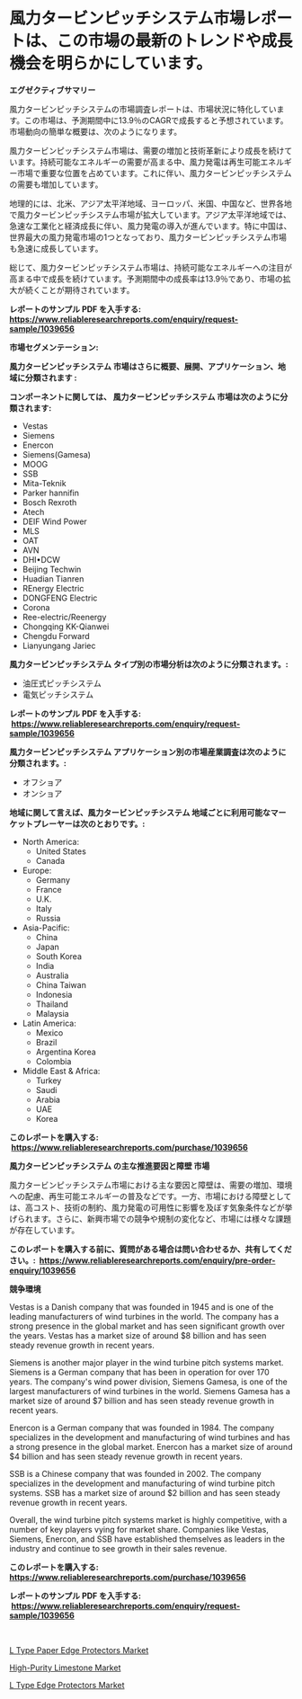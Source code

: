 <p><h1>風力タービンピッチシステム市場レポートは、この市場の最新のトレンドや成長機会を明らかにしています。</h1></p><p><strong>エグゼクティブサマリー</strong></p>
<p><p>風力タービンピッチシステムの市場調査レポートは、市場状況に特化しています。この市場は、予測期間中に13.9％のCAGRで成長すると予想されています。市場動向の簡単な概要は、次のようになります。</p><p>風力タービンピッチシステム市場は、需要の増加と技術革新により成長を続けています。持続可能なエネルギーの需要が高まる中、風力発電は再生可能エネルギー市場で重要な位置を占めています。これに伴い、風力タービンピッチシステムの需要も増加しています。</p><p>地理的には、北米、アジア太平洋地域、ヨーロッパ、米国、中国など、世界各地で風力タービンピッチシステム市場が拡大しています。アジア太平洋地域では、急速な工業化と経済成長に伴い、風力発電の導入が進んでいます。特に中国は、世界最大の風力発電市場の1つとなっており、風力タービンピッチシステム市場も急速に成長しています。</p><p>総じて、風力タービンピッチシステム市場は、持続可能なエネルギーへの注目が高まる中で成長を続けています。予測期間中の成長率は13.9％であり、市場の拡大が続くことが期待されています。</p></p>
<p><strong>レポートのサンプル PDF を入手する: <a href="https://www.reliableresearchreports.com/enquiry/request-sample/1039656">https://www.reliableresearchreports.com/enquiry/request-sample/1039656</a></strong></p>
<p><strong>市場セグメンテーション:</strong></p>
<p><strong> 風力タービンピッチシステム 市場はさらに概要、展開、アプリケーション、地域に分類されます :</strong></p>
<p><strong>コンポーネントに関しては、 風力タービンピッチシステム 市場は次のように分類されます: &nbsp;</strong></p>
<p><ul><li>Vestas</li><li>Siemens</li><li>Enercon</li><li>Siemens(Gamesa)</li><li>MOOG</li><li>SSB</li><li>Mita-Teknik</li><li>Parker hannifin</li><li>Bosch Rexroth</li><li>Atech</li><li>DEIF Wind Power</li><li>MLS</li><li>OAT</li><li>AVN</li><li>DHI•DCW</li><li>Beijing Techwin</li><li>Huadian Tianren</li><li>REnergy Electric</li><li>DONGFENG Electric</li><li>Corona</li><li>Ree-electric/Reenergy</li><li>Chongqing KK-Qianwei</li><li>Chengdu Forward</li><li>Lianyungang Jariec</li></ul></p>
<p><strong> 風力タービンピッチシステム タイプ別の市場分析は次のように分類されます。:</strong></p>
<p><ul><li>油圧式ピッチシステム</li><li>電気ピッチシステム</li></ul></p>
<p><strong>レポートのサンプル PDF を入手する: &nbsp;<a href="https://www.reliableresearchreports.com/enquiry/request-sample/1039656">https://www.reliableresearchreports.com/enquiry/request-sample/1039656</a></strong></p>
<p><strong> 風力タービンピッチシステム アプリケーション別の市場産業調査は次のように分類されます。:</strong></p>
<p><ul><li>オフショア</li><li>オンショア</li></ul></p>
<p><strong>地域に関して言えば、風力タービンピッチシステム 地域ごとに利用可能なマーケットプレーヤーは次のとおりです。:</strong></p>
<p><ul>
    <li>
        North America:
        <ul>
            <li>United States</li>
            <li>Canada</li>
        </ul>
    </li>
    <li>
        Europe:
        <ul>
            <li>Germany</li>
            <li>France</li>
            <li>U.K.</li>
            <li>Italy</li>
            <li>Russia</li>
        </ul>
    </li>
    <li>
        Asia-Pacific:
        <ul>
            <li>China</li>
            <li>Japan</li>
            <li>South Korea</li>
            <li>India</li>
            <li>Australia</li>
            <li>China Taiwan</li>
            <li>Indonesia</li>
            <li>Thailand</li>
            <li>Malaysia</li>
        </ul>
    </li>
    <li>
        Latin America:
        <ul>
            <li>Mexico</li>
            <li>Brazil</li>
            <li>Argentina Korea</li>
            <li>Colombia</li>
        </ul>
    </li>
    <li>
        Middle East & Africa:
        <ul>
            <li>Turkey</li>
            <li>Saudi</li>
            <li>Arabia</li>
            <li>UAE</li>
            <li>Korea</li>
        </ul>
    </li>
    </ul></p>
<p><strong>このレポートを購入する: &nbsp;<a href="https://www.reliableresearchreports.com/purchase/1039656">https://www.reliableresearchreports.com/purchase/1039656</a></strong></p>
<p><strong>風力タービンピッチシステム の主な推進要因と障壁 市場</strong></p>
<p><p>風力タービンピッチシステム市場における主な要因と障壁は、需要の増加、環境への配慮、再生可能エネルギーの普及などです。一方、市場における障壁としては、高コスト、技術の制約、風力発電の可用性に影響を及ぼす気象条件などが挙げられます。さらに、新興市場での競争や規制の変化など、市場には様々な課題が存在しています。</p></p>
<p><strong>このレポートを購入する前に、質問がある場合は問い合わせるか、共有してください。:&nbsp; <a href="https://www.reliableresearchreports.com/enquiry/pre-order-enquiry/1039656">https://www.reliableresearchreports.com/enquiry/pre-order-enquiry/1039656</a></strong></p>
<p><strong>競争環境</strong></p>
<p><p>Vestas is a Danish company that was founded in 1945 and is one of the leading manufacturers of wind turbines in the world. The company has a strong presence in the global market and has seen significant growth over the years. Vestas has a market size of around $8 billion and has seen steady revenue growth in recent years.</p><p>Siemens is another major player in the wind turbine pitch systems market. Siemens is a German company that has been in operation for over 170 years. The company's wind power division, Siemens Gamesa, is one of the largest manufacturers of wind turbines in the world. Siemens Gamesa has a market size of around $7 billion and has seen steady revenue growth in recent years.</p><p>Enercon is a German company that was founded in 1984. The company specializes in the development and manufacturing of wind turbines and has a strong presence in the global market. Enercon has a market size of around $4 billion and has seen steady revenue growth in recent years.</p><p>SSB is a Chinese company that was founded in 2002. The company specializes in the development and manufacturing of wind turbine pitch systems. SSB has a market size of around $2 billion and has seen steady revenue growth in recent years.</p><p>Overall, the wind turbine pitch systems market is highly competitive, with a number of key players vying for market share. Companies like Vestas, Siemens, Enercon, and SSB have established themselves as leaders in the industry and continue to see growth in their sales revenue.</p></p>
<p><strong>このレポートを購入する: &nbsp; <a href="https://www.reliableresearchreports.com/purchase/1039656">https://www.reliableresearchreports.com/purchase/1039656</a></strong></p>
<p><strong>レポートのサンプル PDF を入手する: &nbsp;<a href="https://www.reliableresearchreports.com/enquiry/request-sample/1039656">https://www.reliableresearchreports.com/enquiry/request-sample/1039656</a></strong><strong></strong></p>
<p>&nbsp;</p>
<p><p><a href="https://view.publitas.com/reportprime-1/l-type-paper-edge-protectors-market-research-report-unlocks-analysis-on-the-market-financial-status-market-size-and-market-revenue-upto-2030/">L Type Paper Edge Protectors Market</a></p><p><a href="https://view.publitas.com/reportprime-1/high-purity-limestone-market-research-report-unlocks-analysis-on-the-market-financial-status-market-size-and-market-revenue-upto-2030/">High-Purity Limestone Market</a></p><p><a href="https://view.publitas.com/reportprime-1/l-type-edge-protectors-market-size-growing-and-forecasted-for-period-from-2023-2030-and-provides-complete-market-analysis-of-this-market/">L Type Edge Protectors Market</a></p></p>